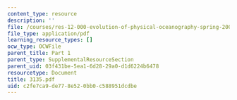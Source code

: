 ```yaml
---
content_type: resource
description: ''
file: /courses/res-12-000-evolution-of-physical-oceanography-spring-2007/c2fe7ca9de778e520bb0c588951dcdbe_3135.pdf
file_type: application/pdf
learning_resource_types: []
ocw_type: OCWFile
parent_title: Part 1
parent_type: SupplementalResourceSection
parent_uid: 03f431be-5ea1-6d28-29a0-d1d6224b6478
resourcetype: Document
title: 3135.pdf
uid: c2fe7ca9-de77-8e52-0bb0-c588951dcdbe
---
```

